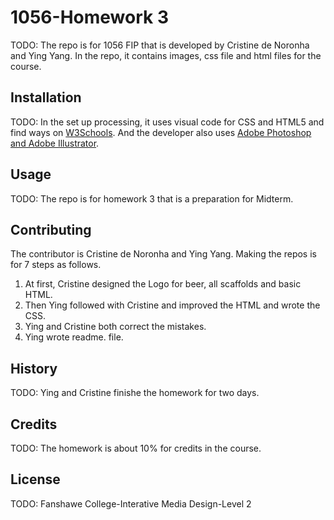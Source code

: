 # 1056-Homework 3

TODO: The repo is for 1056 FIP that is developed by Cristine de Noronha and Ying Yang. In the repo, it contains images, css file and html files for the course.

## Installation
TODO: In the set up processing, it uses visual code for CSS and HTML5 and find ways on [W3Schools](https://www.w3schools.com/). 
And the developer also uses [Adobe Photoshop and Adobe Illustrator](https://www.adobe.com/ca_fr/).

## Usage
TODO: The repo is for homework 3 that is a preparation for Midterm.

## Contributing
The contributor is Cristine de Noronha and Ying Yang. Making the repos is for 7 steps as follows.

1. At first, Cristine designed the Logo for beer, all scaffolds and basic HTML.
2. Then Ying followed with Cristine and improved the HTML and wrote the CSS.
3. Ying and Cristine both correct the mistakes.
4. Ying wrote readme. file.

## History
TODO: Ying and Cristine finishe the homework for two days.

## Credits
TODO: The homework is about 10% for credits in the  course.

## License
TODO: Fanshawe College-Interative Media Design-Level 2 